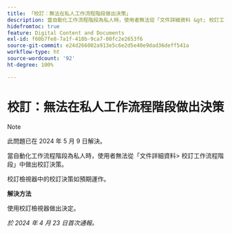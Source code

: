 ```yaml
---
title: 「校訂：無法在私人工作流程階段做出決策」
description: 當自動化工作流程階段為私人時，使用者無法從「文件詳細資料 &gt; 校訂工作流程階段」中做出校訂決策。此問題有解決方法。
hidefromtoc: true
feature: Digital Content and Documents
exl-id: f60b7fe8-7a1f-418b-9ca7-00fc2e2653f6
source-git-commit: e24d266002a913e5c6e2d5e40e9dad36deff541a
workflow-type: ht
source-wordcount: '92'
ht-degree: 100%

---
```


# 校訂：無法在私人工作流程階段做出決策

>[!NOTE]
>
>此問題已在 2024 年 5 月 9 日解決。

當自動化工作流程階段為私人時，使用者無法從「文件詳細資料> 校訂工作流程階段」中做出校訂決策。

校訂檢視器中的校訂決策如預期運作。

**解決方法**

使用校訂檢視器做出決定。

_於 2024 年 4 月 23 日首次通報。_
